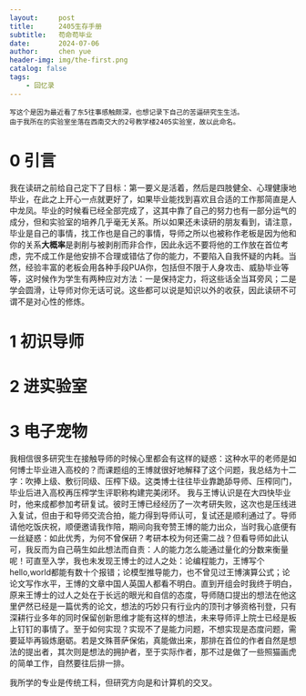 ```yaml
---
layout:     post
title:      2405生存手册
subtitle:   苟命苟毕业
date:       2024-07-06
author:     chen yue
header-img: img/the-first.png
catalog: false
tags:
    - 回忆录
---
```


```
写这个是因为最近看了东5往事感触颇深，也想记录下自己的苦逼研究生生活。
由于我所在的实验室坐落在西南交大的2号教学楼2405实验室，故以此命名。  
```

0 引言
====
我在读研之前给自己定下了目标：第一要义是活着，然后是四肢健全、心理健康地毕业，在此之上开心一点就更好了，如果毕业能找到喜欢且合适的工作那简直是人中龙凤。毕业的时候看已经全部完成了，这其中靠了自己的努力也有一部分运气的成分，但和实验室的培养几乎毫无关系。所以如果还未读研的朋友看到，请注意，毕业是自己的事情，找工作也是自己的事情，导师之所以也被称作老板是因为他和你的关系**大概率**是剥削与被剥削而非合作，因此永远不要将他的工作放在首位考虑，完不成工作是他安排不合理或错估了你的能力，不要陷入自我怀疑的内耗。当然，经验丰富的老板会用各种手段PUA你，包括但不限于人身攻击、威胁毕业等等，这时候作为学生有两种应对方法：一是保持定力，将这些话全当耳旁风；二是学会圆滑，让导师对你无话可说。这些都可以说是知识以外的收获，因此读研不可谓不是对心性的修炼。  

1 初识导师
====

2 进实验室
====

3 电子宠物
====
我相信很多研究生在接触导师的时候心里都会有这样的疑惑：这种水平的老师是如何博士毕业进入高校的？而课题组的王博就很好地解释了这个问题，我总结为十二字：吹捧上级、敷衍同级、压榨下级。这类博士往往毕业靠跪舔导师、压榨同门，毕业后进入高校再压榨学生评职称构建完美闭环。
我与王博认识是在大四快毕业时，他来成都参加考研复试。彼时王博已经经历了一次考研失败，这次也是压线进入复试，但由于和导师交流合拍，能力得到导师认可，复试还是顺利通过了。导师请他吃饭庆祝，顺便邀请我作陪，期间向我夸赞王博的能力出众，当时我心底便有一丝疑惑：如此优秀，为何不曾保研？考研本校为何还需二战？但看导师如此认可，我反而为自己萌生如此想法而自责：人的能力怎么能通过量化的分数来衡量呢！可直至入学，我也未发现王博士的过人之处：论编程能力，王博写个hello,world都能有数十个报错；论模型推导能力，也不曾见过王博演算公式；论论文写作水平，王博的文章中国人英国人都看不明白。直到开组会时我终于明白，原来王博士的过人之处在于长远的眼光和自信的态度，导师随口提出的想法在他这里俨然已经是一篇优秀的论文，想法的巧妙只有行业内的顶刊才够资格刊登，只有深耕行业多年的同时保留创新思维才能有这样的想法，未来导师评上院士已经是板上钉钉的事情了。至于如何实现？实现不了是能力问题，不想实现是态度问题，需要延毕再锻炼磨砺。若是文殊菩萨保佑，真能做出来，那排在首位的作者自然是想法的提出者，其次则是想法的拥护者，至于实际作者，那不过是做了一些照猫画虎的简单工作，自然要往后排一排。


我所学的专业是传统工科，但研究方向是和计算机的交叉。

